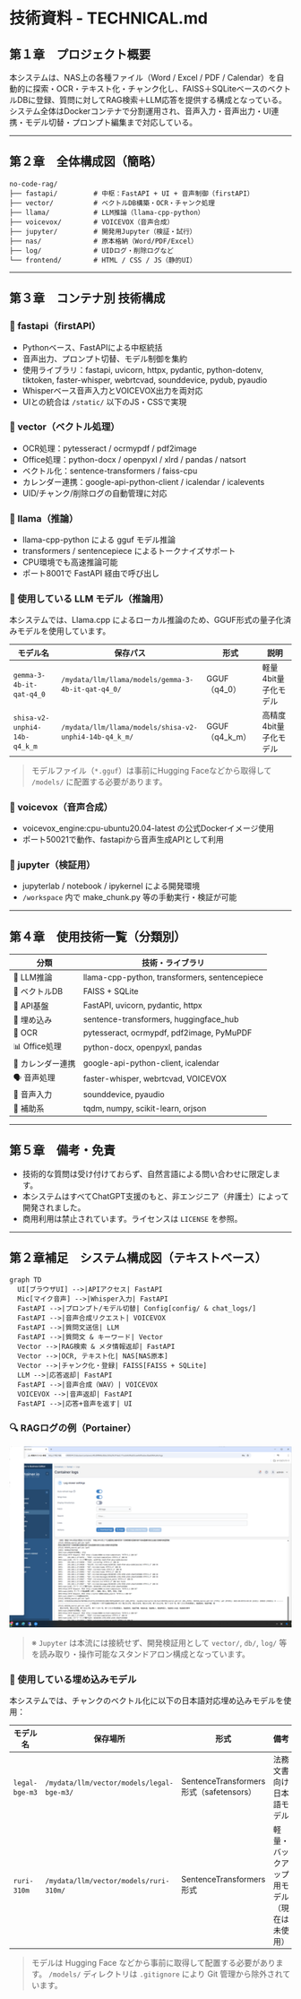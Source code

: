 # 技術資料 - TECHNICAL.md

## 第１章　プロジェクト概要

本システムは、NAS上の各種ファイル（Word / Excel / PDF / Calendar）を自動的に探索・OCR・テキスト化・チャンク化し、FAISS＋SQLiteベースのベクトルDBに登録、質問に対してRAG検索＋LLM応答を提供する構成となっている。システム全体はDockerコンテナで分割運用され、音声入力・音声出力・UI連携・モデル切替・プロンプト編集まで対応している。

---

## 第２章　全体構成図（簡略）

```
no-code-rag/
├── fastapi/         # 中枢：FastAPI + UI + 音声制御（firstAPI）
├── vector/          # ベクトルDB構築・OCR・チャンク処理
├── llama/           # LLM推論（llama-cpp-python）
├── voicevox/        # VOICEVOX（音声合成）
├── jupyter/         # 開発用Jupyter（検証・試行）
├── nas/             # 原本格納（Word/PDF/Excel）
├── log/             # UIDログ・削除ログなど
└── frontend/        # HTML / CSS / JS（静的UI）
```

---

## 第３章　コンテナ別 技術構成

### 🔹 fastapi（firstAPI）

- Pythonベース、FastAPIによる中枢統括
- 音声出力、プロンプト切替、モデル制御を集約
- 使用ライブラリ：fastapi, uvicorn, httpx, pydantic, python-dotenv, tiktoken, faster-whisper, webrtcvad, sounddevice, pydub, pyaudio
- Whisperベース音声入力とVOICEVOX出力を両対応
- UIとの統合は `/static/` 以下のJS・CSSで実現

### 🔹 vector（ベクトル処理）

- OCR処理：pytesseract / ocrmypdf / pdf2image
- Office処理：python-docx / openpyxl / xlrd / pandas / natsort
- ベクトル化：sentence-transformers / faiss-cpu
- カレンダー連携：google-api-python-client / icalendar / icalevents
- UID/チャンク/削除ログの自動管理に対応

### 🔹 llama（推論）

- llama-cpp-python による gguf モデル推論
- transformers / sentencepiece によるトークナイズサポート
- CPU環境でも高速推論可能
- ポート8001で FastAPI 経由で呼び出し

### 🤖 使用している LLM モデル（推論用）

本システムでは、Llama.cpp によるローカル推論のため、GGUF形式の量子化済みモデルを使用しています。

| モデル名 | 保存パス | 形式 | 説明 |
|----------|----------|------|------|
| `gemma-3-4b-it-qat-q4_0` | `/mydata/llm/llama/models/gemma-3-4b-it-qat-q4_0/` | GGUF（q4_0） | 軽量4bit量子化モデル |
| `shisa-v2-unphi4-14b-q4_k_m` | `/mydata/llm/llama/models/shisa-v2-unphi4-14b-q4_k_m/` | GGUF（q4_k_m） | 高精度4bit量子化モデル |

> モデルファイル（`*.gguf`）は事前にHugging Faceなどから取得して `/models/` に配置する必要があります。

### 🔹 voicevox（音声合成）

- voicevox_engine:cpu-ubuntu20.04-latest の公式Dockerイメージ使用
- ポート50021で動作、fastapiから音声生成APIとして利用

### 🔹 jupyter（検証用）

- jupyterlab / notebook / ipykernel による開発環境
- `/workspace` 内で make_chunk.py 等の手動実行・検証が可能

---

## 第４章　使用技術一覧（分類別）

| 分類 | 技術・ライブラリ |
|------|------------------|
| 🧠 LLM推論 | llama-cpp-python, transformers, sentencepiece |
| 🔎 ベクトルDB | FAISS + SQLite |
| 🧪 API基盤 | FastAPI, uvicorn, pydantic, httpx |
| 🧠 埋め込み | sentence-transformers, huggingface_hub |
| 📄 OCR | pytesseract, ocrmypdf, pdf2image, PyMuPDF |
| 📊 Office処理 | python-docx, openpyxl, pandas |
| 📅 カレンダー連携 | google-api-python-client, icalendar |
| 🗣 音声処理 | faster-whisper, webrtcvad, VOICEVOX |
| 🎤 音声入力 | sounddevice, pyaudio |
| 📁 補助系 | tqdm, numpy, scikit-learn, orjson |

---

## 第５章　備考・免責

- 技術的な質問は受け付けておらず、自然言語による問い合わせに限定します。
- 本システムはすべてChatGPT支援のもと、非エンジニア（弁護士）によって開発されました。
- 商用利用は禁止されています。ライセンスは `LICENSE` を参照。

---

## 第２章補足　システム構成図（テキストベース）

```mermaid
graph TD
  UI[ブラウザUI] -->|APIアクセス| FastAPI
  Mic[マイク音声] -->|Whisper入力| FastAPI
  FastAPI -->|プロンプト/モデル切替| Config[config/ & chat_logs/]
  FastAPI -->|音声合成リクエスト| VOICEVOX
  FastAPI -->|質問文送信| LLM
  FastAPI -->|質問文 & キーワード| Vector
  Vector -->|RAG検索 & メタ情報返却| FastAPI
  Vector -->|OCR, テキスト化| NAS[NAS原本]
  Vector -->|チャンク化・登録| FAISS[FAISS + SQLite]
  LLM -->|応答返却| FastAPI
  FastAPI -->|音声合成（WAV）| VOICEVOX
  VOICEVOX -->|音声返却| FastAPI
  FastAPI -->|応答+音声を返す| UI
```

### 🔍 RAGログの例（Portainer）

![ログ画面](docs/demo_logs.png)


> ※ `Jupyter` は本流には接続せず、開発検証用として `vector/`, `db/`, `log/` 等を読み取り・操作可能なスタンドアロン構成となっています。

### 🧠 使用している埋め込みモデル

本システムでは、チャンクのベクトル化に以下の日本語対応埋め込みモデルを使用：

| モデル名 | 保存場所 | 形式 | 備考 |
|----------|----------|------|------|
| `legal-bge-m3` | `/mydata/llm/vector/models/legal-bge-m3/` | SentenceTransformers形式（safetensors） | 法務文書向け日本語モデル |
| `ruri-310m`    | `/mydata/llm/vector/models/ruri-310m/`    | SentenceTransformers形式 | 軽量・バックアップ用モデル（現在は未使用） |

> モデルは Hugging Face などから事前に取得して配置する必要があります。
> `/models/` ディレクトリは `.gitignore` により Git 管理から除外されています。
